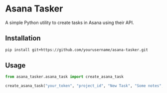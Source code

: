 # Asana Tasker

A simple Python utility to create tasks in Asana using their API.

## Installation

```bash
pip install git+https://github.com/yourusername/asana-tasker.git
```

## Usage

```python
from asana_tasker.asana_task import create_asana_task

create_asana_task("your_token", "project_id", "New Task", "Some notes", "someone@example.com")
```
